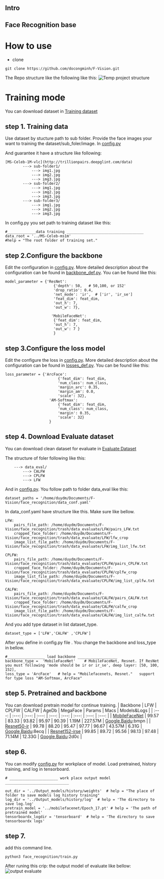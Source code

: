 
## Intro 

## Face Recognition base

 

# How to use 
- clone 
```
git clone https://github.com/docongminh/F-Vision.git
```
The Repo structure like the following like this:
![Temp project structure](https://github.com/docongminh/F-Vision/blob/master/face_recognition/resources/temp_structure.png)


# Training mode 
You can download dataset in [Training dataset](https://github.com/deepinsight/insightface/wiki/Dataset-Zoo)

## step 1. Training data 

Use dataset by stucture path to sub folder. Provide the face images your want to training the dataset/sub_foler/image. In [config.py](../F-Vision/face_recognition/config.py) 

And guarantee it have a structure like following:
```
[MS-Celeb-1M-vlc](http://trillionpairs.deepglint.com/data)
        ---> sub-folder1/
            ---> img1.jpg
            ---> img2.jpg
            ---> img3.jpg
        ---> sub-folder2/
            ---> img1.jpg
            ---> img2.jpg
            ---> img3.jpg
        ---> sub-folder3/
            ---> img1.jpg
            ---> img2.jpg
            ---> img3.jpg
```
In config.py you set path to training dataset like this: 
```
#_____________data training ___________________________________
data_root = '../MS-Celeb-ms1m' 
#help = "The root folder of training set."
``` 
## step 2.Configure the backbone 
Edit the configuration in [config.py](../F-Vision/face_recognition/config.py). More detailed description about the configuration can be found in [backbone_def.py](../F-Vision/face_recognition/backbone/backbone_def.py).   You can be found like this:  

```
model_parameter = {'ResNet': 
                      {'depth': 50,   # 50,100, or 152'
                      'drop_ratio': 0.4, 
                      'net_mode': 'ir',  # ['ir', 'ir_se']
                      'feat_dim': feat_dim, 
                      'out_h': 7, 
                      'out_w': 7},

                     'MobileFaceNet': 
                      {'feat_dim': feat_dim, 
                      'out_h': 7, 
                      'out_w': 7 }
                      } 

```
## step 3.Configure the loss model 
Edit the configure the loss in [config.py](../F-Vision/face_recognition/config.py). More detailed description about the configuration can be found in [losses_def.py](../F-Vision/face_recognition/losses/loss_def.py).   You can be found like this: 

```
loss_parameter = {'ArcFace':
                        {'feat_dim': feat_dim,
                        'num_class': num_class,
                        'margin_arc': 0.35,
                        'margin_am': 0.0,
                        'scale': 32},
                    'AM-Softmax':
                        {'feat_dim': feat_dim,
                        'num_class': num_class,
                        'margin': 0.35,
                        'scale': 32}
                    } 

```
## step 4. Download Evaluate dataset 
You can download clean dataset for evaluate in [Evaluate Dataset](https://drive.google.com/drive/folders/141PB0QiySNuhdm0C7iPpQK1nx_Ywf2ba?usp=sharing)

The structure of foler following like this: 
```
    ---> data_eval/ 
        ---> CALFW 
        ---> CPLFW
        ---> LFW 
```
And in [config.py](../F-Vision/face_recognition/config.py). You follow path to folder data_eval like this: 
```
dataset_paths = '/home/duydm/Documents/F-Vision/face_recognition/data_conf.yaml'
```
In data_conf.yaml have structure like this. Make sure like bellow. 

```
LFW:
    pairs_file_path: /home/duydm/Documents/F-Vision/face_recognition/trash/data_evaluate/LFW/pairs_LFW.txt
    cropped_face_folder: /home/duydm/Documents/F-Vision/face_recognition/trash/data_evaluate/LFW/lfw_crop
    image_list_file_path: /home/duydm/Documents/F-Vision/face_recognition/trash/data_evaluate/LFW/img_list_lfw.txt

CPLFW:
    pairs_file_path: /home/duydm/Documents/F-Vision/face_recognition/trash/data_evaluate/CPLFW/pairs_CPLFW.txt
    cropped_face_folder: /home/duydm/Documents/F-Vision/face_recognition/trash/data_evaluate/CPLFW/cplfw_crop
    image_list_file_path: /home/duydm/Documents/F-Vision/face_recognition/trash/data_evaluate/CPLFW/img_list_cplfw.txt

CALFW:
    pairs_file_path: /home/duydm/Documents/F-Vision/face_recognition/trash/data_evaluate/CALFW/pairs_CALFW.txt
    cropped_face_folder: /home/duydm/Documents/F-Vision/face_recognition/trash/data_evaluate/CALFW/calfw_crop
    image_list_file_path: /home/duydm/Documents/F-Vision/face_recognition/trash/data_evaluate/CALFW/img_list_calfw.txt

```
And you add type dataset in list dataset_type. 
```
dataset_type = ['LFW','CALFW' ,'CPLFW']
```
After you define in config.py file . You change the backbone and loss_type in bellow.  
```
#_________________ load backbone __________________ 
backbone_type =  'MobileFaceNet'    # MobileFaceNet, Resnet. If ResNet you must following 'mode should be ir or ir_se', deep layer: [50, 100, 152], 
loss_type = 'ArcFace'   # help = "Mobilefacenets, Resnet."   support for type loss "AM-Softmax, ArcFace"

```

## step 5. Pretrained and backbone 
You can download pretrain model for continue training. 
| Backbone | LFW | CPLFW | CALFW | AgeDb | MegaFace | Params | Macs | Models&Logs |
| :---: | :---: | :---: | :---: | :---: | :---: | :---: | :---: | :---: |
| [MobileFaceNet](https://arxiv.org/abs/1804.07573)   | 99.57 | 83.33 | 93.82 | 95.97 | 90.39 | 1.19M | 227.57M | [Google](https://drive.google.com/drive/folders/1v8G_y4JzoVaxXGlt3iLtd6TIk0GYwA2c?usp=sharing),[Baidu](https://pan.baidu.com/s/1RqBkIqd3zCdpUO50DHpOIw):bmpn |
| [Resnet50-ir](https://arxiv.org/abs/1512.03385)     | 99.78 | 88.20 | 95.47 | 97.77 | 96.67 | 43.57M | 6.31G | [Google](https://drive.google.com/drive/folders/1s1O5YcoFFy5godV1velyIwq_CcXDXUrz?usp=sharing),[Baidu](https://pan.baidu.com/s/1W7LAAQ9jtA9jojpsrjI1Fg):8ecq |
| [Resnet152-irse](https://arxiv.org/abs/1709.01507)  | 99.85 | 89.72 | 95.56 | 98.13 | 97.48 | 71.14M | 12.33G | [Google](https://drive.google.com/drive/folders/1FzXobevacaQ-Y1NAhMjTKZCP3gu4I3ni?usp=sharing),[Baidu](https://pan.baidu.com/s/10Fhgn9fjjtqPLXgrYTaPlA):2d0c |

## step 6. 
You can modify [config.py](../F-Vision/face_recognition/config.py) for workplace of model. Load pretrained, history training, and log in tensorboard. 

```
# ______________________ work place output model _____________________________

out_dir = '../Output_models/history/weights'  # help = "The place of folder to save models log history training"
log_dir = '../Output_models/history/log'  # help = 'The directory to save log.log'
pretrain_model = '../mobilefacenet/Epoch_17.pt' # help = 'The path of pretrained model'
tensorboardx_logdir = 'tensorboard'  # help = 'The directory to save tensorboardx logs'

```
## step 7. 
add this command line. 
```
python3 face_recognition/train.py
```
After runing this crip: the output model of evaluate like bellow: 
![output evaluate](https://github.com/docongminh/F-Vision/blob/master/face_recognition/resources/pretty_table.png)
